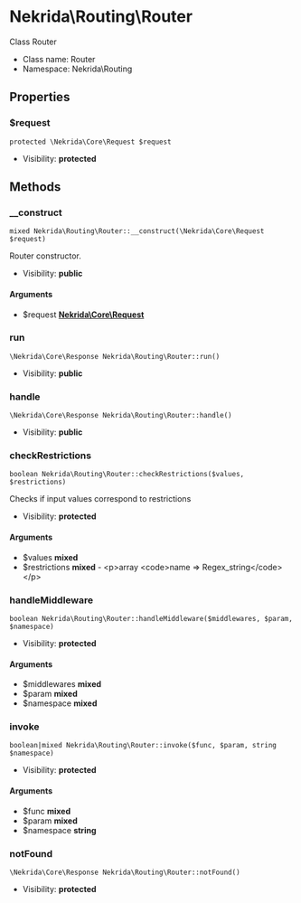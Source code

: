 Nekrida\Routing\Router
===============

Class Router




* Class name: Router
* Namespace: Nekrida\Routing





Properties
----------


### $request

    protected \Nekrida\Core\Request $request





* Visibility: **protected**


Methods
-------


### __construct

    mixed Nekrida\Routing\Router::__construct(\Nekrida\Core\Request $request)

Router constructor.



* Visibility: **public**


#### Arguments
* $request **[Nekrida\Core\Request](Nekrida-Core-Request.md)**



### run

    \Nekrida\Core\Response Nekrida\Routing\Router::run()





* Visibility: **public**




### handle

    \Nekrida\Core\Response Nekrida\Routing\Router::handle()





* Visibility: **public**




### checkRestrictions

    boolean Nekrida\Routing\Router::checkRestrictions($values, $restrictions)

Checks if input values correspond to restrictions



* Visibility: **protected**


#### Arguments
* $values **mixed**
* $restrictions **mixed** - &lt;p&gt;array &lt;code&gt;name =&gt; Regex_string&lt;/code&gt;&lt;/p&gt;



### handleMiddleware

    boolean Nekrida\Routing\Router::handleMiddleware($middlewares, $param, $namespace)





* Visibility: **protected**


#### Arguments
* $middlewares **mixed**
* $param **mixed**
* $namespace **mixed**



### invoke

    boolean|mixed Nekrida\Routing\Router::invoke($func, $param, string $namespace)





* Visibility: **protected**


#### Arguments
* $func **mixed**
* $param **mixed**
* $namespace **string**



### notFound

    \Nekrida\Core\Response Nekrida\Routing\Router::notFound()





* Visibility: **protected**



